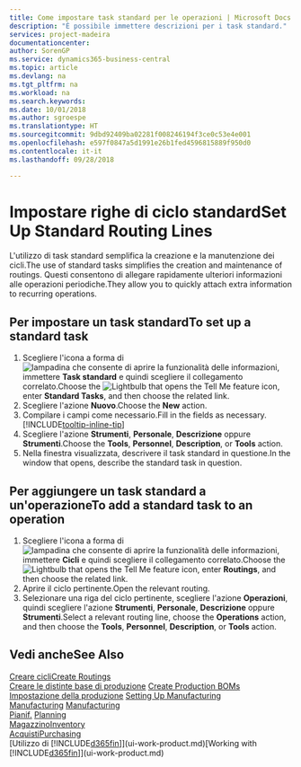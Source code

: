 ```yaml
---
title: Come impostare task standard per le operazioni | Microsoft Docs
description: "È possibile immettere descrizioni per i task standard."
services: project-madeira
documentationcenter: 
author: SorenGP
ms.service: dynamics365-business-central
ms.topic: article
ms.devlang: na
ms.tgt_pltfrm: na
ms.workload: na
ms.search.keywords: 
ms.date: 10/01/2018
ms.author: sgroespe
ms.translationtype: HT
ms.sourcegitcommit: 9dbd92409ba02281f008246194f3ce0c53e4e001
ms.openlocfilehash: e597f0847a5d1991e26b1fed4596815889f950d0
ms.contentlocale: it-it
ms.lasthandoff: 09/28/2018

---
```

# <a name="set-up-standard-routing-lines"></a><span data-ttu-id="46e72-103">Impostare righe di ciclo standard</span><span class="sxs-lookup"><span data-stu-id="46e72-103">Set Up Standard Routing Lines</span></span>
<span data-ttu-id="46e72-104">L'utilizzo di task standard semplifica la creazione e la manutenzione dei cicli.</span><span class="sxs-lookup"><span data-stu-id="46e72-104">The use of standard tasks simplifies the creation and maintenance of routings.</span></span> <span data-ttu-id="46e72-105">Questi consentono di allegare rapidamente ulteriori informazioni alle operazioni periodiche.</span><span class="sxs-lookup"><span data-stu-id="46e72-105">They allow you to quickly attach extra information to recurring operations.</span></span>

## <a name="to-set-up-a-standard-task"></a><span data-ttu-id="46e72-106">Per impostare un task standard</span><span class="sxs-lookup"><span data-stu-id="46e72-106">To set up a standard task</span></span>
1. <span data-ttu-id="46e72-107">Scegliere l'icona a forma di ![lampadina che consente di aprire la funzionalità delle informazioni](media/ui-search/search_small.png "Informazioni sull'operazione che si desidera eseguire"), immettere **Task standard** e quindi scegliere il collegamento correlato.</span><span class="sxs-lookup"><span data-stu-id="46e72-107">Choose the ![Lightbulb that opens the Tell Me feature](media/ui-search/search_small.png "Tell me what you want to do") icon, enter **Standard Tasks**, and then choose the related link.</span></span>
2. <span data-ttu-id="46e72-108">Scegliere l'azione **Nuovo**.</span><span class="sxs-lookup"><span data-stu-id="46e72-108">Choose the **New** action.</span></span>
3. <span data-ttu-id="46e72-109">Compilare i campi come necessario.</span><span class="sxs-lookup"><span data-stu-id="46e72-109">Fill in the fields as necessary.</span></span> [!INCLUDE[tooltip-inline-tip](includes/tooltip-inline-tip_md.md)]
4. <span data-ttu-id="46e72-110">Scegliere l'azione **Strumenti**, **Personale**, **Descrizione** oppure **Strumenti**.</span><span class="sxs-lookup"><span data-stu-id="46e72-110">Choose the **Tools**, **Personnel**, **Description**, or **Tools** action.</span></span>
5. <span data-ttu-id="46e72-111">Nella finestra visualizzata, descrivere il task standard in questione.</span><span class="sxs-lookup"><span data-stu-id="46e72-111">In the window that opens, describe the standard task in question.</span></span>

## <a name="to-add-a-standard-task-to-an-operation"></a><span data-ttu-id="46e72-112">Per aggiungere un task standard a un'operazione</span><span class="sxs-lookup"><span data-stu-id="46e72-112">To add a standard task to an operation</span></span>
1. <span data-ttu-id="46e72-113">Scegliere l'icona a forma di ![lampadina che consente di aprire la funzionalità delle informazioni](media/ui-search/search_small.png "Informazioni sull'operazione che si desidera eseguire"), immettere **Cicli** e quindi scegliere il collegamento correlato.</span><span class="sxs-lookup"><span data-stu-id="46e72-113">Choose the ![Lightbulb that opens the Tell Me feature](media/ui-search/search_small.png "Tell me what you want to do") icon, enter **Routings**, and then choose the related link.</span></span>
2. <span data-ttu-id="46e72-114">Aprire il ciclo pertinente.</span><span class="sxs-lookup"><span data-stu-id="46e72-114">Open the relevant routing.</span></span>
3. <span data-ttu-id="46e72-115">Selezionare una riga del ciclo pertinente, scegliere l'azione **Operazioni**, quindi scegliere l'azione **Strumenti**, **Personale**, **Descrizione** oppure **Strumenti**.</span><span class="sxs-lookup"><span data-stu-id="46e72-115">Select a relevant routing line, choose the **Operations** action, and then choose the **Tools**, **Personnel**, **Description**, or **Tools** action.</span></span>

## <a name="see-also"></a><span data-ttu-id="46e72-116">Vedi anche</span><span class="sxs-lookup"><span data-stu-id="46e72-116">See Also</span></span>  
[<span data-ttu-id="46e72-117">Creare cicli</span><span class="sxs-lookup"><span data-stu-id="46e72-117">Create Routings</span></span>](production-how-to-create-routings.md)  
<span data-ttu-id="46e72-118">[Creare le distinte base di produzione](production-how-to-create-production-boms.md)   </span><span class="sxs-lookup"><span data-stu-id="46e72-118">[Create Production BOMs](production-how-to-create-production-boms.md)   </span></span>  
<span data-ttu-id="46e72-119">[Impostazione della produzione](production-configure-production-processes.md) </span><span class="sxs-lookup"><span data-stu-id="46e72-119">[Setting Up Manufacturing](production-configure-production-processes.md) </span></span>  
<span data-ttu-id="46e72-120">[Manufacturing](production-manage-manufacturing.md)  </span><span class="sxs-lookup"><span data-stu-id="46e72-120">[Manufacturing](production-manage-manufacturing.md)  </span></span>  
<span data-ttu-id="46e72-121">[Pianif.](production-planning.md) </span><span class="sxs-lookup"><span data-stu-id="46e72-121">[Planning](production-planning.md) </span></span>  
[<span data-ttu-id="46e72-122">Magazzino</span><span class="sxs-lookup"><span data-stu-id="46e72-122">Inventory</span></span>](inventory-manage-inventory.md)  
[<span data-ttu-id="46e72-123">Acquisti</span><span class="sxs-lookup"><span data-stu-id="46e72-123">Purchasing</span></span>](purchasing-manage-purchasing.md)  
<span data-ttu-id="46e72-124">[Utilizzo di [!INCLUDE[d365fin](includes/d365fin_md.md)]](ui-work-product.md)</span><span class="sxs-lookup"><span data-stu-id="46e72-124">[Working with [!INCLUDE[d365fin](includes/d365fin_md.md)]](ui-work-product.md)</span></span>  

